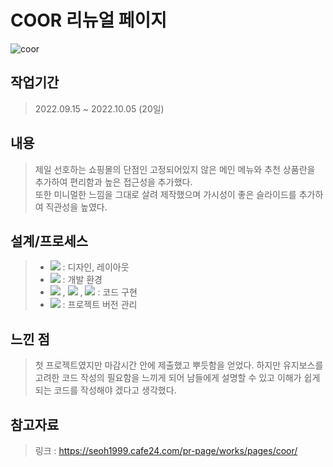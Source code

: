 # COOR 리뉴얼 페이지

![coor](https://user-images.githubusercontent.com/97536033/214991683-bd845b5f-0cd3-434e-92df-c7db21d80113.gif)

## 작업기간

> 2022.09.15 ~ 2022.10.05 (20일)

## 내용
> 제일 선호하는 쇼핑몰의 단점인 고정되어있지 않은 메인 메뉴와 추천 상품란을 추가하여 편리함과 높은 접근성을 추가했다. <br>
또한 미니멀한 느낌을 그대로 살려 제작했으며 가시성이 좋은 슬라이드를 추가하여 직관성을 높였다.



## 설계/프로세스

> - <img src="https://img.shields.io/badge/Photoshop-001834?style=for-the-badge&logo=Adobe Photoshop&logoColor=#00A9FF"> : 디자인, 레이아웃
> - <img src="https://img.shields.io/badge/Visual Studio Code-58A6FF?style=for-the-badge&logo=Visual Studio Code&logoColor=#00A9FF"> : 개발 환경
> - <img src="https://img.shields.io/badge/html5-E34F26?style=for-the-badge&logo=html5&logoColor=white"> , <img src="https://img.shields.io/badge/css-1572B6?style=for-the-badge&logo=css3&logoColor=white"> , <img src="https://img.shields.io/badge/javascript-F7DF1E?style=for-the-badge&logo=javascript&logoColor=black">  : 코드 구현
> - <img src="https://img.shields.io/badge/github-181717?style=for-the-badge&logo=github&logoColor=white"> : 프로젝트 버전 관리

## 느낀 점
> 첫 프로젝트였지만 마감시간 안에 제출했고 뿌듯함을 얻었다. 하지만 유지보스를 고려한 코드 작성의 필요함을 느끼게 되어 남들에게 설명할 수 있고 이해가 쉽게 되는 코드를 작성해야 겠다고 생각했다.

## 참고자료
> 링크 : https://seoh1999.cafe24.com/pr-page/works/pages/coor/
